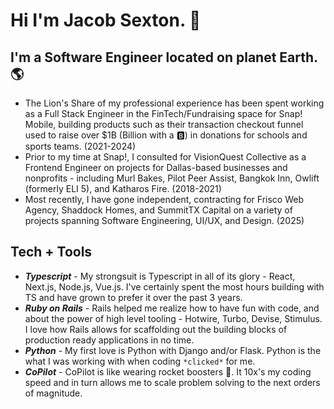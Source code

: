 # Hi I'm Jacob Sexton. 🤠

## I'm a Software Engineer located on planet Earth. 🌎
- The Lion's Share of my professional experience has been spent working as a Full Stack Engineer in the FinTech/Fundraising space for Snap! Mobile, building products such as their transaction checkout funnel used to raise over $1B (Billion with a 🅱️) in donations for schools and sports teams. (2021-2024)
- Prior to my time at Snap!, I consulted for VisionQuest Collective as a Frontend Engineer on projects for Dallas-based businesses and nonprofits - including Murl Bakes, Pilot Peer Assist, Bangkok Inn, Owlift (formerly ELI 5), and Katharos Fire. (2018-2021)
- Most recently, I have gone independent, contracting for Frisco Web Agency, Shaddock Homes, and SummitTX Capital on a variety of projects spanning Software Engineering, UI/UX, and Design. (2025)

## Tech + Tools
- **_Typescript_** - My strongsuit is Typescript in all of its glory - React, Next.js, Node.js, Vue.js. I've certainly spent the most hours building with TS and have grown to prefer it over the past 3 years.
- **_Ruby on Rails_** - Rails helped me realize how to have fun with code, and about the power of high level tooling - Hotwire, Turbo, Devise, Stimulus. I love how Rails allows for scaffolding out the building blocks of production ready applications in no time.
- **_Python_** - My first love is Python with Django and/or Flask. Python is the what I was working with when coding `*clicked*` for me.
- **_CoPilot_** - CoPilot is like wearing rocket boosters 🚀. It 10x's my coding speed and in turn allows me to scale problem solving to the next orders of magnitude.

<!-- 
### Technology

### Values and Beliefs

### Mission -->

<!-- VENN -->


<!--
**jsextonprofessional/jsextonprofessional** is a ✨ _special_ ✨ repository because its `README.md` (this file) appears on your GitHub profile.

Here are some ideas to get you started:

- 🔭 I’m currently working on ...
- 🌱 I’m currently learning ...
- 👯 I’m looking to collaborate on ...
- 🤔 I’m looking for help with ...
- 💬 Ask me about ...
- 📫 How to reach me: ...
- 😄 Pronouns: ...
- ⚡ Fun fact: ...
-->
